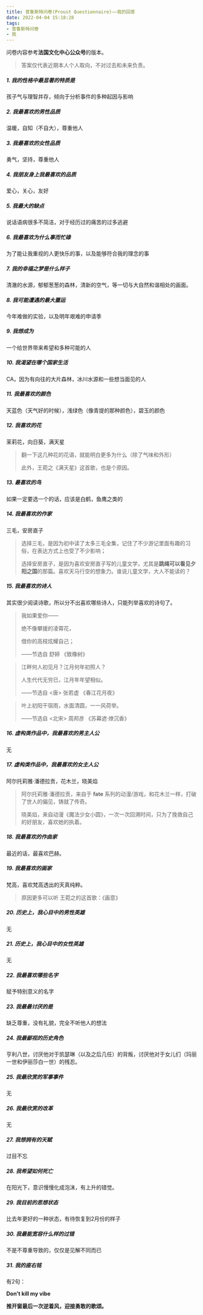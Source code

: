 ```yaml
---
title: 普鲁斯特问卷(Proust Questionnaire)——我的回答
date: 2022-04-04 15:18:28
tags: 
- 普鲁斯特问卷
- 我
---
```


问卷内容参考**法国文化中心公众号**的版本。

> 答案仅代表近期本人个人取向，不对过去和未来负责。

<!-- more -->

##### 1. 我的性格中最显著的特质是

孩子气与理智并存，倾向于分析事件的多种起因与影响

##### 2. 我最喜欢的男性品质

 温暖，自知（不自大），尊重他人

##### 3. 我最喜欢的女性品质

 勇气，坚持，尊重他人

##### 4. 我朋友身上我最喜欢的品质

 爱心，关心，友好

##### 5. 我最大的缺点

说话语病很多不简洁，对于经历过的痛苦的过多逃避

##### 6. 我最喜欢为什么事而忙碌

为了能让我重视的人更快乐的事，以及能够符合我的理念的事

##### 7. 我的幸福之梦是什么样子

 清澈的水源，郁郁葱葱的森林，清新的空气，等一切与大自然和谐相处的画面。

##### 8. 我可能遭遇的最大噩运

 今年难做的实验，以及明年艰难的申请季

##### 9. 我想成为

 一个给世界带来希望和多种可能的人

##### 10. 我渴望在哪个国家生活

CA，因为有向往的大片森林，冰川水源和一些想当面见的人

##### 11. 我最喜欢的颜色

 天蓝色（天气好的时候），浅绿色（像青提的那种颜色），碧玉的颜色

##### 12. 我喜欢的花

 茉莉花，向日葵，满天星

> 翻一下这几种花的花语，就能明白更多为什么（除了气味和外形）
>
> 此外，王菀之《满天星》这首歌，也是个原因。

##### 13. 最喜欢的鸟

 如果一定要选一个的话，应该是白鹤，鱼鹰之类的

##### 14. 我最喜欢的作家

 三毛，安房直子

> 选择三毛，是因为初中读了太多三毛全集，记住了不少游记里面有趣的习俗，在表达方式上也受了不少影响；
>
> 选择安房直子，是因为喜欢安房直子写的儿童文学，尤其是**跳绳可以看见夕阳之国**的那篇。喜欢天马行空的想象力。谁说儿童文学，大人不能读的？

##### 15. 我最喜欢的诗人

 其实很少阅读诗歌，所以分不出喜欢哪些诗人，只能列举喜欢的诗句了。

> 我如果爱你——
>
> 绝不像攀援的凌霄花，
>
> 借你的高枝炫耀自己；
>
> ——节选自 舒婷 《致橡树》

> 江畔何人初见月？江月何年初照人？
>
> 人生代代无穷已，江月年年望相似。
>
> ——节选自 <唐> 张若虚 《春江花月夜》

> 叶上初阳干宿雨，水面清圆，一一风荷举。
>
> ——节选自 <北宋> 周邦彦 《苏幕遮·燎沉香》

##### 16. 虚构类作品中，我最喜欢的男主人公

无

##### 17. 虚构类作品中，我最喜欢的女主人公

阿尔托莉雅·潘德拉贡，花木兰，晓美焰

> 阿尔托莉雅·潘德拉贡，来自于 **fate** 系列的动漫/游戏，和花木兰一样，打破了世人的偏见，铸就了传奇。
>
> 晓美焰，来自动漫《魔法少女小圆》，一次一次回溯时间，只为了挽救自己的好朋友，喜欢她的执着。

##### 18. 我最喜欢的作曲家

 最近的话，最喜欢巴赫。

##### 19. 我最喜欢的画家

 梵高，喜欢梵高透出的天真纯粹。

> 原因更多可以听 王菀之的这首歌：《画意》

##### 20. 历史上，我心目中的男性英雄

 无

##### 21. 历史上，我心目中的女性英雄

 无

##### 22. 我最喜欢哪些名字

 赋予特别意义的名字

##### 23. 我最最讨厌的是

 缺乏尊重，没有礼貌，完全不听他人的想法

##### 24. 我最鄙视的历史角色

 亨利八世，讨厌他对于凯瑟琳（以及之后几任）的背叛，讨厌他对于女儿们（玛丽一世和伊丽莎白一世）的残忍。

##### 25. 我最欣赏的军事事件

 无

##### 26. 我最欣赏的改革

 无

##### 27. 我想拥有的天赋

 过目不忘

##### 28. 我希望如何死亡

 在阳光下，意识慢慢化成泡沫，有上升的错觉。

##### 29. 我目前的思想状态

 比去年更好的一种状态，有待恢复到2月份的样子

##### 30. 我最能宽容什么样的过错

不是不尊重导致的，仅仅是见解不同而已

#####  31. 我的座右铭

有2句：

**Don't kill my vibe**

**推开窗最后一次逆着风，迎接勇敢的歌颂。**
